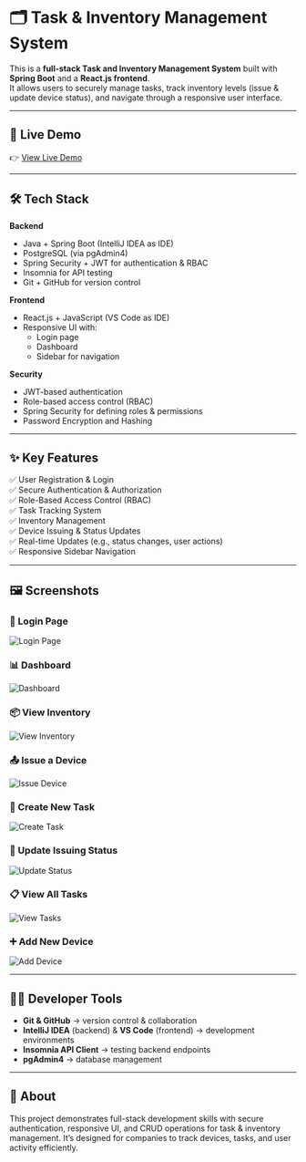 # 🗂️ Task & Inventory Management System

This is a **full-stack Task and Inventory Management System** built with **Spring Boot** and a **React.js frontend**.  
It allows users to securely manage tasks, track inventory levels (issue & update device status), and navigate through a responsive user interface.  

---

## 🚀 Live Demo
👉 [View Live Demo](https://www.loom.com/share/3952ef89da344bfb9cce6d1057fa51d3?sid=a8dd3184-c175-4609-9883-308f8fae53b7)

---

## 🛠️ Tech Stack

**Backend**
- Java + Spring Boot (IntelliJ IDEA as IDE)  
- PostgreSQL (via pgAdmin4)  
- Spring Security + JWT for authentication & RBAC  
- Insomnia for API testing  
- Git + GitHub for version control  

**Frontend**
- React.js + JavaScript (VS Code as IDE)  
- Responsive UI with:
  - Login page  
  - Dashboard  
  - Sidebar for navigation  

**Security**
- JWT-based authentication  
- Role-based access control (RBAC)  
- Spring Security for defining roles & permissions
- Password Encryption and Hashing 

---

## ✨ Key Features
✅ User Registration & Login  
✅ Secure Authentication & Authorization  
✅ Role-Based Access Control (RBAC)  
✅ Task Tracking System  
✅ Inventory Management  
✅ Device Issuing & Status Updates  
✅ Real-time Updates (e.g., status changes, user actions)  
✅ Responsive Sidebar Navigation  

---

## 🖼️ Screenshots

### 🔑 Login Page
![Login Page](./screenshots/s3.png)

### 📊 Dashboard
![Dashboard](./screenshots/s8.png)

### 📦 View Inventory
![View Inventory](./screenshots/s1.png)

### 📤 Issue a Device
![Issue Device](./screenshots/s2.png)

### 📝 Create New Task
![Create Task](./screenshots/s4.png)

### 🔄 Update Issuing Status
![Update Status](./screenshots/s5.png)

### 📋 View All Tasks
![View Tasks](./screenshots/s6.png)

### ➕ Add New Device
![Add Device](./screenshots/s7.png)

---

## 🧑‍💻 Developer Tools
- **Git & GitHub** → version control & collaboration  
- **IntelliJ IDEA** (backend) & **VS Code** (frontend) → development environments  
- **Insomnia API Client** → testing backend endpoints  
- **pgAdmin4** → database management  

---

## 📌 About
This project demonstrates full-stack development skills with secure authentication, responsive UI, and CRUD operations for task & inventory management. It’s designed for companies to track devices, tasks, and user activity efficiently.  
